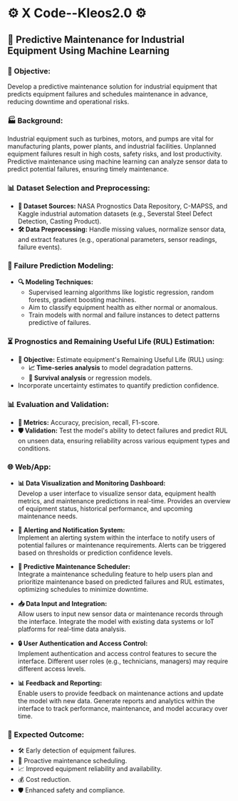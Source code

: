
# ⚙️ X Code--Kleos2.0 ⚙️

## **🔧 Predictive Maintenance for Industrial Equipment Using Machine Learning**

### **🎯 Objective:** 
Develop a predictive maintenance solution for industrial equipment that predicts equipment failures and schedules maintenance in advance, reducing downtime and operational risks.

### **🏭 Background:**
Industrial equipment such as turbines, motors, and pumps are vital for manufacturing plants, power plants, and industrial facilities. Unplanned equipment failures result in high costs, safety risks, and lost productivity. Predictive maintenance using machine learning can analyze sensor data to predict potential failures, ensuring timely maintenance.

### **📊 Dataset Selection and Preprocessing:**
- **📂 Dataset Sources:** NASA Prognostics Data Repository, C-MAPSS, and Kaggle industrial automation datasets (e.g., Severstal Steel Defect Detection, Casting Product).
- **🛠️ Data Preprocessing:** Handle missing values, normalize sensor data, and extract features (e.g., operational parameters, sensor readings, failure events).

### **🧠 Failure Prediction Modeling:** 
- **🔍 Modeling Techniques:** 
  - Supervised learning algorithms like logistic regression, random forests, gradient boosting machines.
  - Aim to classify equipment health as either normal or anomalous.
  - Train models with normal and failure instances to detect patterns predictive of failures.

### **⏳ Prognostics and Remaining Useful Life (RUL) Estimation:**
- **🎯 Objective:** Estimate equipment's Remaining Useful Life (RUL) using:
  - **📈 Time-series analysis** to model degradation patterns.
  - **🧮 Survival analysis** or regression models.
- Incorporate uncertainty estimates to quantify prediction confidence.

### **📊 Evaluation and Validation:**
- **📏 Metrics:** Accuracy, precision, recall, F1-score.
- **🛡️ Validation:** Test the model's ability to detect failures and predict RUL on unseen data, ensuring reliability across various equipment types and conditions.

### **🌐 Web/App:**

- **📊 Data Visualization and Monitoring Dashboard:**  
   Develop a user interface to visualize sensor data, equipment health metrics, and maintenance predictions in real-time. Provides an overview of equipment status, historical performance, and upcoming maintenance needs.

- **🔔 Alerting and Notification System:**  
  Implement an alerting system within the interface to notify users of potential failures or maintenance requirements. Alerts can be triggered based on thresholds or prediction confidence levels.

- **📅 Predictive Maintenance Scheduler:**  
  Integrate a maintenance scheduling feature to help users plan and prioritize maintenance based on predicted failures and RUL estimates, optimizing schedules to minimize downtime.

- **📥 Data Input and Integration:**  
   Allow users to input new sensor data or maintenance records through the interface. Integrate the model with existing data systems or IoT platforms for real-time data analysis.

- **🔒 User Authentication and Access Control:**  
  Implement authentication and access control features to secure the interface. Different user roles (e.g., technicians, managers) may require different access levels.

- **📊 Feedback and Reporting:**  
   Enable users to provide feedback on maintenance actions and update the model with new data. Generate reports and analytics within the interface to track performance, maintenance, and model accuracy over time.

### **🚀 Expected Outcome:**
- 🛠️ Early detection of equipment failures.
- 📅 Proactive maintenance scheduling.
- 📈 Improved equipment reliability and availability.
- 💰 Cost reduction.
- 🛡️ Enhanced safety and compliance.
